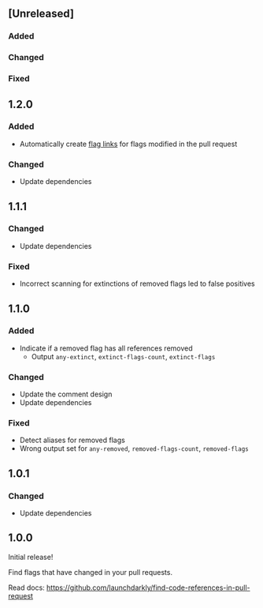 ## [Unreleased]

### Added

### Changed

### Fixed

## 1.2.0

### Added

- Automatically create [flag links](https://docs.launchdarkly.com/home/organize/links) for flags modified in the pull request

### Changed

- Update dependencies

## 1.1.1

### Changed

- Update dependencies

### Fixed
- Incorrect scanning for extinctions of removed flags led to false positives

## 1.1.0

### Added
- Indicate if a removed flag has all references removed
  - Output `any-extinct`, `extinct-flags-count`, `extinct-flags`

### Changed
- Update the comment design
- Update dependencies

### Fixed
- Detect aliases for removed flags
- Wrong output set for `any-removed`, `removed-flags-count`, `removed-flags`

## 1.0.1

### Changed
- Update dependencies

## 1.0.0

Initial release!

Find flags that have changed in your pull requests.

Read docs: https://github.com/launchdarkly/find-code-references-in-pull-request 

